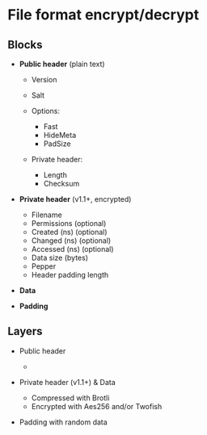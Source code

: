 
# File format encrypt/decrypt

## Blocks

* **Public header** (plain text)

  * Version
  * Salt
  * Options:
    
    * Fast
    * HideMeta
    * PadSize
  
  * Private header:
  
    * Length
    * Checksum

* **Private header** (v1.1+, encrypted)

  * Filename
  * Permissions (optional)
  * Created (ns) (optional)
  * Changed (ns) (optional)
  * Accessed (ns) (optional)
  * Data size (bytes)
  * Pepper
  * Header padding length

* **Data**

* **Padding**

## Layers




* Public header
     
  * 

* Private header (v1.1+) & Data

  * Compressed with Brotli
  * Encrypted with Aes256 and/or Twofish

* Padding with random data


